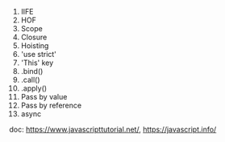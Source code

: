 1. IIFE
2. HOF
3. Scope
4. Closure
5. Hoisting
6. 'use strict'
7. 'This' key
8. .bind()
9. .call()
10. .apply()
11. Pass by value
12. Pass by reference
13. async

doc: https://www.javascripttutorial.net/, https://javascript.info/
